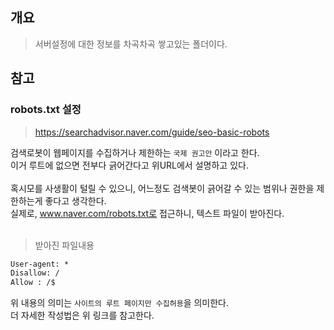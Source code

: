 ## 개요
> 서버설정에 대한 정보를 차곡차곡 쌓고있는 폴더이다.

## 참고
### robots.txt 설정
> https://searchadvisor.naver.com/guide/seo-basic-robots <br/>

검색로봇이 웹페이지를 수집하거나 제한하는 `국제 권고안` 이라고 한다.   
이거 루트에 없으면 전부다 긁어간다고 위URL에서 설명하고 있다.
<br/><br/>
혹시모를 사생활이 털릴 수 있으니, 어느정도 검색봇이 긁어갈 수 있는 범위나 권한을 제한하는게 좋다고 생각한다. <br/>
실제로, www.naver.com/robots.txt로 접근하니, 텍스트 파일이 받아진다.
<br/><br/>

> 받아진 파일내용
```txt
User-agent: *
Disallow: /
Allow : /$ 
```

위 내용의 의미는 `사이트의 루트 페이지만 수집허용`을 의미한다.  
더 자세한 작성법은 위 링크를 참고한다.  


